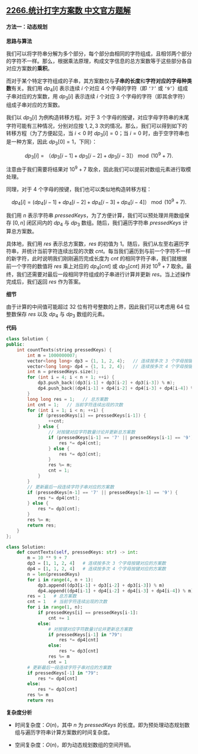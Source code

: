 ## [2266.统计打字方案数 中文官方题解](https://leetcode.cn/problems/count-number-of-texts/solutions/100000/tong-ji-da-zi-fang-an-shu-by-leetcode-so-714a)
#### 方法一：动态规划

**思路与算法**

我们可以将字符串分解为多个部分，每个部分由相同的字符组成，且相邻两个部分的字符不一样。那么，根据乘法原理，构成文字信息的总方案数等于这些部分各自对应方案数的**乘积**。

而对于某个特定字符组成的子串，其方案数仅与**子串的长度**和**字符对应的字母种类数**有关。我们用 $\textit{dp}_4[i]$ 表示连续 $i$ 个对应 $4$ 个字母的字符（即 $\texttt{`7'}$ 或 $\texttt{`9'}$）组成子串对应的方案数，用 $\textit{dp}_3[i]$ 表示连续 $i$ 个对应 $3$ 个字母的字符（即其余字符）组成子串对应的方案数。

我们以 $\textit{dp}_3[i]$ 为例构造转移方程。对于 $3$ 个字母的按键，对应字母字符串的末尾字符可能有三种情况，分别对应按 $1, 2, 3$ 次的情况。那么，我们可以得到如下的转移方程（为了方便起见，当 $i < 0$ 时 $\textit{dp}_3[i] = 0$；当 $i = 0$ 时，由于空字符串也是一种方案，因此 $\textit{dp}_3[0] = 1$，下同）：

$$
\textit{dp}_3[i] = （\textit{dp}_3[i - 1] + \textit{dp}_3[i - 2] + \textit{dp}_3[i - 3]）\bmod (10^9 + 7).
$$

注意由于我们需要将结果对 $10^9 + 7$ 取余，因此我们可以提前对数组元素进行取模处理。

同理，对于 $4$ 个字母的按键，我们也可以类似地构造转移方程：

$$
\textit{dp}_4[i] = (\textit{dp}_4[i - 1] + \textit{dp}_4[i - 2] + \textit{dp}_4[i - 3] + \textit{dp}_4[i - 4]）\bmod (10^9 + 7).
$$

我们用 $n$ 表示字符串 $\textit{pressedKeys}$，为了方便计算，我们可以预处理并用数组保存 $[0, n]$ 闭区间内的 $\textit{dp}_4$ 与 $\textit{dp}_3$ 数组。随后，我们遍历字符串 $\textit{pressedKeys}$ 计算总方案数。

具体地，我们用 $\textit{res}$ 表示总方案数，$\textit{res}$ 的初值为 $1$。随后，我们从左至右遍历字符串，并统计当前字符连续出现的次数 $\textit{cnt}$。每当我们遍历到与前一个字符不一样的新字符，此时说明我们刚刚遍历完成长度为 $\textit{cnt}$ 的相同字符子串，我们就根据前一个字符的数值将 $\textit{res}$ 乘上对应的 $\textit{dp}_4[\textit{cnt}]$ 或 $\textit{dp}_3[\textit{cnt}]$ 并对 $10^9 + 7$ 取余。最终，我们还需要对最后一段相同字符组成的子串进行计算并更新 $\textit{res}$。当上述操作完成后，我们返回 $\textit{res}$ 作为答案。


**细节**

由于计算的中间值可能超过 $32$ 位有符号整数的上界，因此我们可以考虑用 $64$ 位整数保存 $\textit{res}$ 以及 $\textit{dp}_4$ 与 $\textit{dp}_3$ 数组的元素。

**代码**

```C++ [sol1-C++]
class Solution {
public:
    int countTexts(string pressedKeys) {
        int m = 1000000007;
        vector<long long> dp3 = {1, 1, 2, 4};   // 连续按多次 3 个字母按键对应的方案数
        vector<long long> dp4 = {1, 1, 2, 4};   // 连续按多次 4 个字母按键对应的方案数
        int n = pressedKeys.size();
        for (int i = 4; i < n + 1; ++i) {
            dp3.push_back((dp3[i-1] + dp3[i-2] + dp3[i-3]) % m);
            dp4.push_back((dp4[i-1] + dp4[i-2] + dp4[i-3] + dp4[i-4]) % m);
        }
        long long res = 1;   // 总方案数
        int cnt = 1;   // 当前字符连续出现的次数
        for (int i = 1; i < n; ++i) {
            if (pressedKeys[i] == pressedKeys[i-1]) {
                ++cnt;
            } else {
                // 对按键对应字符数量讨论并更新总方案数
                if (pressedKeys[i-1] == '7' || pressedKeys[i-1] == '9') {
                    res *= dp4[cnt];
                } else {
                    res *= dp3[cnt];
                }
                res %= m;
                cnt = 1;
            }
        }
        // 更新最后一段连续字符子串对应的方案数
        if (pressedKeys[n-1] == '7' || pressedKeys[n-1] == '9') {
            res *= dp4[cnt];
        } else {
            res *= dp3[cnt];
        }
        res %= m;
        return res;
    }
};
```


```Python [sol1-Python3]
class Solution:
    def countTexts(self, pressedKeys: str) -> int:
        m = 10 ** 9 + 7
        dp3 = [1, 1, 2, 4]   # 连续按多次 3 个字母按键对应的方案数
        dp4 = [1, 1, 2, 4]   # 连续按多次 4 个字母按键对应的方案数
        n = len(pressedKeys)
        for i in range(4, n + 1):
            dp3.append((dp3[i-1] + dp3[i-2] + dp3[i-3]) % m)
            dp4.append((dp4[i-1] + dp4[i-2] + dp4[i-3] + dp4[i-4]) % m)
        res = 1   # 总方案数
        cnt = 1   # 当前字符连续出现的次数
        for i in range(1, n):
            if pressedKeys[i] == pressedKeys[i-1]:
                cnt += 1
            else:
                # 对按键对应字符数量讨论并更新总方案数
                if pressedKeys[i-1] in "79":
                    res *= dp4[cnt]
                else:
                    res *= dp3[cnt]
                res %= m
                cnt = 1
        # 更新最后一段连续字符子串对应的方案数
        if pressedKeys[-1] in "79":
            res *= dp4[cnt]
        else:
            res *= dp3[cnt]
        res %= m
        return res
```


**复杂度分析**

- 时间复杂度：$O(n)$，其中 $n$ 为 $\textit{pressedKeys}$ 的长度。即为预处理动态规划数组与遍历字符串计算方案数的时间复杂度。

- 空间复杂度：$O(n)$，即为动态规划数组的空间开销。